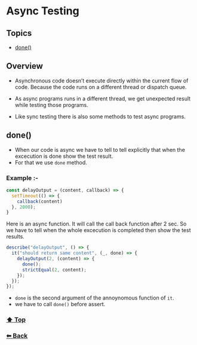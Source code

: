 # Async Testing

## Topics
- [done()](#done)

## Overview 

- Asynchronous code doesn’t execute directly within the current flow of code. Because the code runs on a different thread or dispatch queue.

- As async programs runs in a different thread, we get unexpected result while testing those programs.

- Like sync testing there is also some methods to test async programs.

## done()
- When our code is async we have to tell to tell explicitly that when the excecution is done show the test result.
- For that we use `done` method.

### Example :-

```javascript
const delayOutput = (content, callback) => {
  setTimeout(() => {
    callback(content)
  }, 2000);
}
```

Here is an async function. It will call the call back function after 2 sec. So we have to tell when the whole excecution is completed then show the test results.

```javascript
describe("delayOutput", () => {
  it("should return same content", (_, done) => {
    delayOutput(2, (content) => {
      done();
      strictEqual(2, content);
    });
  });
});
```

- `done` is the second argument of the annoynomous function of `it`.
- we have to call `done()` before assert.

### [⬆ Top](#async-testing)
### [⬅ Back](/index.md)